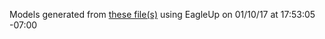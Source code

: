 Models generated from [these file(s)](https://raw.github.com/sparkfun/UBW32/1fcffbe3d3c95c0bb32f90d31c17e5e3fb762e84/Hardware/UBW32_MX460_v262.brd) using EagleUp on 01/10/17 at 17:53:05 -07:00
